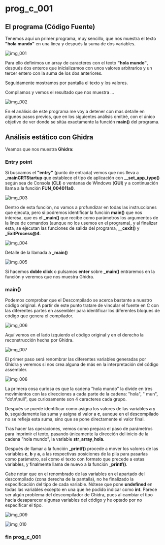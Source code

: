 # prog_c_001

## El programa (Código Fuente)

Tenemos aquí un primer programa, muy sencillo, que nos muestra el texto **"hola mundo"** en una linea y después la suma de dos variables. 

![img_001](img/img_001.png "main") 

Para ello definimos un array de caracteres con el texto **"hola mundo"**, después dos enteros que inicializamos con unos valores arbitrarios y un tercer entero con la suma de los dos anteriores.

Seguidamente mostramos por pantalla el texto y los valores.

Compilamos y vemos el resultado que nos muestra ...

![img_002](img/img_002.png "ejecución") 

En el análisis de este programa me voy a detener con mas detalle en algunos pasos previos, que en los siguientes análisis omitiré, con el único objetivo de ver donde se sitúa exactamente la función **main()** del programa.

## Análisis estático con Ghidra

Veamos que nos muestra **Ghidra**:

### Entry point

Si buscamos el **"entry"** (punto de entrada) vemos que nos lleva a **_mainCRTStartup** que establece el tipo de aplicación con **__set_app_type()** según sea de Consola (**CLI**) o ventanas de Windows (**GUI**) y a continuación llama a la función **FUN_004011a0**.

![img_003](img/img_003.png "grafico")

Dentro de esta función, no vamos a profundizar en todas las instrucciones que ejecuta, pero si podremos identificar la función **main()** que nos interesa, que es el **_main()** que recibe como parámetros los argumentos de la linea de comandos (aunque no los usemos en el programa), y al finalizar esta, se ejecutan las funciones de salida del programa, **__cexit()** y **_ExitProcess@4**.

 ![img_004](img/img_004.png "FUN_004011a0")

Detalle de la llamada a **_main()**

 ![img_005](img/img_005.png "FUN_004011a0 call _main")
 
Si hacemos **doble click** o pulsamos **enter** sobre **_main()** entraremos en la función y veremos que nos muestra Ghidra. 

### main()

Podemos comprobar que el Descompilado se acerca bastante a nuestro código original. A partir de este punto tratare de vincular el fuente en C con las diferentes partes en assembler para identificar los diferentes bloques de código que genera el compilador.
 
![img_006](img/img_006.png "main")
  
Aquí vemos en el lado izquierdo el código original y en el derecho la reconstrucción hecha por Ghidra.
  
![img_007](img/img_007.png "real main vs ghidra main")

El primer paso será renombrar las diferentes variables generadas por Ghidra y veremos si nos crea alguna de más en la interpretación del código assembler.

![img_008](img/img_008.png "renombrando variables")

La primera cosa curiosa es que la cadena "hola mundo" la divide en tres movimientos con las direcciones a cada parte de la cadena: "hola", " mun", "do\n\null", que curiosamente son 4 caracteres cada grupo. 

Después se puede identificar como asigna los valores de las variables **a** y **b**, seguidamente las suma y asigna el valor a **c**, aunque en el descompilado no se refleja esta suma, sino que se pone directamente el valor final. 

Tras hacer las operaciones, vemos como prepara el paso de parámetros para imprimir el texto, pasando únicamente la dirección del inicio de la cadena "hola mundo", la variable **str_array_hola**.

Después de llamar a la función **_printf()** procede a mover los valores de las variables **c**, **b** y **a**, a las respectivas posiciones de la pila para pasarlas como parámetro, así como el texto con formato que precede a estas variables, y finalmente llama de nuevo a la función **_printf()**.

Cabe notar que en el renombrado de las variables en el apartado del descompilado (zona derecha de la pantalla), no he finalizado la especificación del tipo de cada variable. Nótese que pone **undefined** en todas las variables excepto en una que he podido indicar como **int**. Parece ser algún problema del descompilador de Ghidra, pues al cambiar el tipo hacia desaparecer algunas variables del código y he optado por no especificar el tipo.

![img_009](img/img_009.png "almacenamiento variables")

![img_010](img/img_010.png "pila")


### fin prog_c_001

